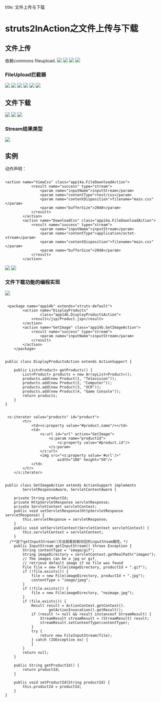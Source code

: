 title: 文件上传与下载 

#  struts2InAction之文件上传与下载 
##  文件上传 

依赖commons fileupload.
![](/data/dokuwiki/pasted/20150722-072940.png)
![](/data/dokuwiki/pasted/20150722-073119.png)
![](/data/dokuwiki/pasted/20150722-073132.png)
![](/data/dokuwiki/pasted/20150722-073144.png)
###  FileUpload拦截器 
![](/data/dokuwiki/pasted/20150722-073233.png)
![](/data/dokuwiki/pasted/20150722-073303.png)
![](/data/dokuwiki/pasted/20150722-073330.png)
![](/data/dokuwiki/pasted/20150722-073355.png)
![](/data/dokuwiki/pasted/20150722-073414.png)
![](/data/dokuwiki/pasted/20150722-073521.png)
##  文件下载 
![](/data/dokuwiki/pasted/20150722-080456.png)
![](/data/dokuwiki/pasted/20150722-080506.png)
![](/data/dokuwiki/pasted/20150722-080558.png)
###  Stream结果类型 
![](/data/dokuwiki/pasted/20150722-080626.png)
##  实例 
动作声明：
```

<action name="ViewCss" class="app14a.FileDownloadAction">
			<result name="success" type="stream">
                <param name="inputName">inputStream</param>
                <param name="contentType">text/css</param>
                <param name="contentDisposition">filename="main.css"</param>
                <param name="bufferSize">2048</param>
            </result>
        </action>
        <action name="DownloadCss" class="app14a.FileDownloadAction">
			<result name="success" type="stream">
                <param name="inputName">inputStream</param>
                <param name="contentType">application/octet-stream</param>
                <param name="contentDisposition">filename="main.css"</param>
                <param name="bufferSize">2048</param>
            </result>
        </action>

```
![](/data/dokuwiki/pasted/20150722-080842.png)
![](/data/dokuwiki/pasted/20150722-080908.png)
###  文件下载功能的编程实现 
![](/data/dokuwiki/pasted/20150722-081026.png)
```

 <package name="app14b" extends="struts-default">
        <action name="DisplayProducts" 
                class="app14b.DisplayProductsAction">
      	    <result>/jsp/Product.jsp</result>
        </action>
        <action name="GetImage" class="app14b.GetImageAction">
            <result name="success" type="stream">
                <param name="inputName">inputStream</param>
            </result>
        </action>
    </package>

```
```

public class DisplayProductsAction extends ActionSupport {

    public List<Product> getProducts() {
        List<Product> products = new ArrayList<Product>();
        products.add(new Product(1, "Television"));
        products.add(new Product(2, "Computer"));
        products.add(new Product(3, "VCR"));
        products.add(new Product(4, "Game Console"));
        return products;
    }
}

```
```

 <s:iterator value="products" id="product">
        <tr>
            <td><s:property value="#product.name"/></td>
            <td>
                <s:url id="url" action="GetImage">
                    <s:param name="productId">
                        <s:property value="#product.id"/>
                    </s:param>
                </s:url>
                <img src="<s:property value='#url'/>" 
                        width="100" height="50"/>
            </td> 
        </tr>
    </s:iterator>

```
```

public class GetImageAction extends ActionSupport implements
        ServletResponseAware, ServletContextAware {

    private String productId;
    private HttpServletResponse servletResponse;
    private ServletContext servletContext;
    public void setServletResponse(HttpServletResponse servletResponse) {
        this.servletResponse = servletResponse;
    }
    public void setServletContext(ServletContext servletContext) {
        this.servletContext = servletContext;
    }
  /**这个getInputStream()方法就是前面对应的inputSteam属性。*/
    public InputStream getInputStream() throws Exception {
        String contentType = "image/gif";
        String imageDirectory = servletContext.getRealPath("images");
        // The images can be a jpg or gif, 
        // retrieve default image if no file was found
        File file = new File(imageDirectory, productId + ".gif");
        if (!file.exists()) {
            file = new File(imageDirectory, productId + ".jpg");
            contentType = "image/jpeg";
        }
        if (!file.exists()) {
            file = new File(imageDirectory, "noimage.jpg");
        }
        if (file.exists()) {
            Result result = ActionContext.getContext().
                    getActionInvocation().getResult();
            if (result != null && result instanceof StreamResult) {
                StreamResult streamResult = (StreamResult) result;
                streamResult.setContentType(contentType);
            }
            try {
                return new FileInputStream(file);
            } catch (IOException ex) {
            }
        } 
        return null;
    }

    public String getProductId() {
        return productId;
    }

    public void setProductId(String productId) {
        this.productId = productId;
    }
}


```